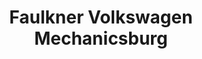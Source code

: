 ---
title: "Faulkner Volkswagen Mechanicsburg"
url: /mechanicsburg/faulkner-volkswagen-mechanicsburg/
shop: Autohaus
---